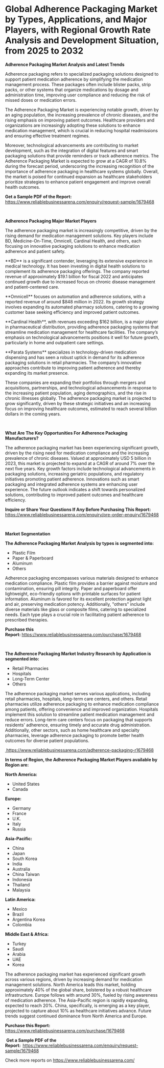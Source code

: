 <p><h1>Global Adherence Packaging Market by Types, Applications, and Major Players, with Regional Growth Rate Analysis and Development Situation, from 2025 to 2032</h1></p><p><strong>Adherence Packaging Market Analysis and Latest Trends</strong></p>
<p><p>Adherence packaging refers to specialized packaging solutions designed to support patient medication adherence by simplifying the medication management process. These packages often include blister packs, strip packs, or other systems that organize medications by dosage and administration time, improving user compliance and reducing the risk of missed doses or medication errors. </p><p>The Adherence Packaging Market is experiencing notable growth, driven by an aging population, the increasing prevalence of chronic diseases, and the rising emphasis on improving patient outcomes. Healthcare providers and organizations are increasingly adopting these solutions to enhance medication management, which is crucial in reducing hospital readmissions and ensuring effective treatment regimes. </p><p>Moreover, technological advancements are contributing to market development, such as the integration of digital features and smart packaging solutions that provide reminders or track adherence metrics. The Adherence Packaging Market is expected to grow at a CAGR of 10.8% during the forecast period, underscoring the increasing recognition of the importance of adherence packaging in healthcare systems globally. Overall, the market is poised for continued expansion as healthcare stakeholders prioritize strategies to enhance patient engagement and improve overall health outcomes.</p></p>
<p><strong>Get a Sample PDF of the Report:&nbsp;</strong> <a href="https://www.reliablebusinessarena.com/enquiry/request-sample/1679468?utm_campaign=2221&utm_medium=2&utm_source=Github&utm_content=ia&utm_term=04042025&utm_id=adherence-packaging">https://www.reliablebusinessarena.com/enquiry/request-sample/1679468</a></p>
<p>&nbsp;</p>
<p><strong>Adherence Packaging Major Market Players</strong></p>
<p><p>The adherence packaging market is increasingly competitive, driven by the rising demand for medication management solutions. Key players include BD, Medicine-On-Time, Omnicell, Cardinal Health, and others, each focusing on innovative packaging solutions to enhance medication adherence and patient safety.</p><p>**BD** is a significant contender, leveraging its extensive experience in medical technology. It has been investing in digital health solutions to complement its adherence packaging offerings. The company reported revenue of approximately $19.1 billion for fiscal 2022 and anticipates continued growth due to increased focus on chronic disease management and patient-centered care. </p><p>**Omnicell** focuses on automation and adherence solutions, with a reported revenue of around $848 million in 2022. Its growth strategy involves expanding its automated pharmacy solutions, catering to a growing customer base seeking efficiency and improved patient outcomes. </p><p>**Cardinal Health**, with revenues exceeding $162 billion, is a major player in pharmaceutical distribution, providing adherence packaging systems that streamline medication management for healthcare facilities. The company’s emphasis on technological advancements positions it well for future growth, particularly in home and outpatient care settings.</p><p>**Parata Systems** specializes in technology-driven medication dispensing and has seen a robust uptick in demand for its adherence packaging solutions in retail pharmacies. The company’s innovative approaches contribute to improving patient adherence and thereby expanding its market presence.</p><p>These companies are expanding their portfolios through mergers and acquisitions, partnerships, and technological advancements in response to the increasing patient population, aging demographics, and the rise in chronic illnesses globally. The adherence packaging market is projected to grow significantly, driven by these strategic initiatives and an increasing focus on improving healthcare outcomes, estimated to reach several billion dollars in the coming years.</p></p>
<p>&nbsp;</p>
<p><strong>What Are The Key Opportunities For Adherence Packaging Manufacturers?</strong></p>
<p><p>The adherence packaging market has been experiencing significant growth, driven by the rising need for medication compliance and the increasing prevalence of chronic diseases. Valued at approximately USD 5 billion in 2023, this market is projected to expand at a CAGR of around 7% over the next five years. Key growth factors include technological advancements in packaging solutions, increasing geriatric populations, and regulatory initiatives promoting patient adherence. Innovations such as smart packaging and integrated adherence systems are enhancing user experience. The future outlook indicates a shift towards personalized solutions, contributing to improved patient outcomes and healthcare efficiency.</p></p>
<p><strong>Inquire or Share Your Questions If Any Before Purchasing This Report:</strong> <a href="https://www.reliablebusinessarena.com/enquiry/pre-order-enquiry/1679468?utm_campaign=2221&utm_medium=2&utm_source=Github&utm_content=ia&utm_term=04042025&utm_id=adherence-packaging">https://www.reliablebusinessarena.com/enquiry/pre-order-enquiry/1679468</a></p>
<p>&nbsp;</p>
<p><strong>Market Segmentation</strong></p>
<p><strong>The Adherence Packaging Market Analysis by types is segmented into:</strong></p>
<p><ul><li>Plastic Film</li><li>Paper & Paperboard</li><li>Aluminum</li><li>Others</li></ul></p>
<p><p>Adherence packaging encompasses various materials designed to enhance medication compliance. Plastic film provides a barrier against moisture and contamination, ensuring pill integrity. Paper and paperboard offer lightweight, eco-friendly options with printable surfaces for patient information. Aluminum is favored for its excellent protection against light and air, preserving medication potency. Additionally, "others" include diverse materials like glass or composite films, catering to specialized needs. Each type plays a crucial role in facilitating patient adherence to prescribed therapies.</p></p>
<p><strong>Purchase this Report:&nbsp;</strong><a href="https://www.reliablebusinessarena.com/purchase/1679468?utm_campaign=2221&utm_medium=2&utm_source=Github&utm_content=ia&utm_term=04042025&utm_id=adherence-packaging">https://www.reliablebusinessarena.com/purchase/1679468</a></p>
<p>&nbsp;</p>
<p><strong>The Adherence Packaging Market Industry Research by Application is segmented into:</strong></p>
<p><ul><li>Retail Pharmacies</li><li>Hospitals</li><li>Long-Term Center</li><li>Others</li></ul></p>
<p><p>The adherence packaging market serves various applications, including retail pharmacies, hospitals, long-term care centers, and others. Retail pharmacies utilize adherence packaging to enhance medication compliance among patients, offering convenience and improved organization. Hospitals implement this solution to streamline patient medication management and reduce errors. Long-term care centers focus on packaging that supports residents' adherence, ensuring timely and accurate drug administration. Additionally, other sectors, such as home healthcare and specialty pharmacies, leverage adherence packaging to promote better health outcomes for diverse patient populations.</p></p>
<p><a href="https://www.reliablebusinessarena.com/adherence-packaging-r1679468?utm_campaign=2221&utm_medium=2&utm_source=Github&utm_content=ia&utm_term=04042025&utm_id=adherence-packaging">&nbsp;https://www.reliablebusinessarena.com/adherence-packaging-r1679468</a></p>
<p><strong>In terms of Region, the Adherence Packaging Market Players available by Region are:</strong></p>
<p>
    <p> <strong> North America: </strong>
        <ul>
            <li>United States</li>
            <li>Canada</li>
        </ul>
        </p> 
    <p> <strong> Europe: </strong>
        <ul>
            <li>Germany</li>
            <li>France</li>
            <li>U.K.</li>
            <li>Italy</li>
            <li>Russia</li>
        </ul>
        </p> 
    <p> <strong> Asia-Pacific: </strong>
        <ul>
            <li>China</li>
            <li>Japan</li>
            <li>South Korea</li>
            <li>India</li>
            <li>Australia</li>
            <li>China Taiwan</li>
            <li>Indonesia</li>
            <li>Thailand</li>
            <li>Malaysia</li>
        </ul>
        </p> 
    <p> <strong> Latin America: </strong>
        <ul>
            <li>Mexico</li>
            <li>Brazil</li>
            <li>Argentina Korea</li>
            <li>Colombia</li>
        </ul>
        </p> 
    <p> <strong> Middle East & Africa: </strong>
        <ul>
            <li>Turkey</li>
            <li>Saudi</li>
            <li>Arabia</li>
            <li>UAE</li>
            <li>Korea</li>
        </ul>
    </p>
    </p>
<p><p>The adherence packaging market has experienced significant growth across various regions, driven by increasing demand for medication management solutions. North America leads this market, holding approximately 40% of the global share, bolstered by a robust healthcare infrastructure. Europe follows with around 30%, fueled by rising awareness of medication adherence. The Asia-Pacific region is rapidly expanding, expected to reach 20%. China, specifically, is emerging as a key player, projected to capture about 10% as healthcare initiatives advance. Future trends suggest continued dominance from North America and Europe.</p></p>
<p><strong>Purchase this Report: </strong><a href="https://www.reliablebusinessarena.com/purchase/1679468?utm_campaign=2221&utm_medium=2&utm_source=Github&utm_content=ia&utm_term=04042025&utm_id=adherence-packaging">https://www.reliablebusinessarena.com/purchase/1679468</a></p>
<p>&nbsp;<strong>Get a Sample PDF of the Report:&nbsp;&nbsp;</strong><a href="https://www.reliablebusinessarena.com/enquiry/request-sample/1679468?utm_campaign=2221&utm_medium=2&utm_source=Github&utm_content=ia&utm_term=04042025&utm_id=adherence-packaging">https://www.reliablebusinessarena.com/enquiry/request-sample/1679468</a></p>
<p><strong></strong></p>
<p>Check more reports on <a href="https://www.reliablebusinessarena.com/?utm_campaign=2221&utm_medium=2&utm_source=Github&utm_content=ia&utm_term=04042025&utm_id=adherence-packaging">https://www.reliablebusinessarena.com/</a></p>